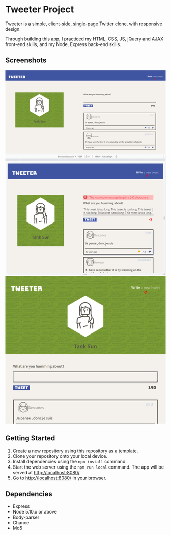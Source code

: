 # Tweeter Project

Tweeter is a simple, client-side, single-page Twitter clone, with responsive design. 

Through building this app, I practiced my HTML, CSS, JS, jQuery and AJAX front-end skills, and my Node, Express back-end skills.

## Screenshots


!["the defult page on the screen of desktop or laptop (min-width = 1024 px)"](https://github.com/Tank-Sun/tweeter/blob/master/docs/desktop-screen.png?raw=true)
!["functions showed by dev tool, show error message if the tweet is longer than 140 characters, the counter turns red, and some style changes triggered by hovering"](https://github.com/Tank-Sun/tweeter/blob/master/docs/functionality.png?raw=true)
!["responsive change of the layout when the screen width is less than 1024 px (max-width = 1023 px)"](https://github.com/Tank-Sun/tweeter/blob/master/docs/tablet-screen.png?raw=true)


## Getting Started

1. [Create](https://docs.github.com/en/repositories/creating-and-managing-repositories/creating-a-repository-from-a-template) a new repository using this repository as a template.
2. Clone your repository onto your local device.
3. Install dependencies using the `npm install` command.
3. Start the web server using the `npm run local` command. The app will be served at <http://localhost:8080/>.
4. Go to <http://localhost:8080/> in your browser.

## Dependencies

- Express
- Node 5.10.x or above
- Body-parser
- Chance
- Md5
